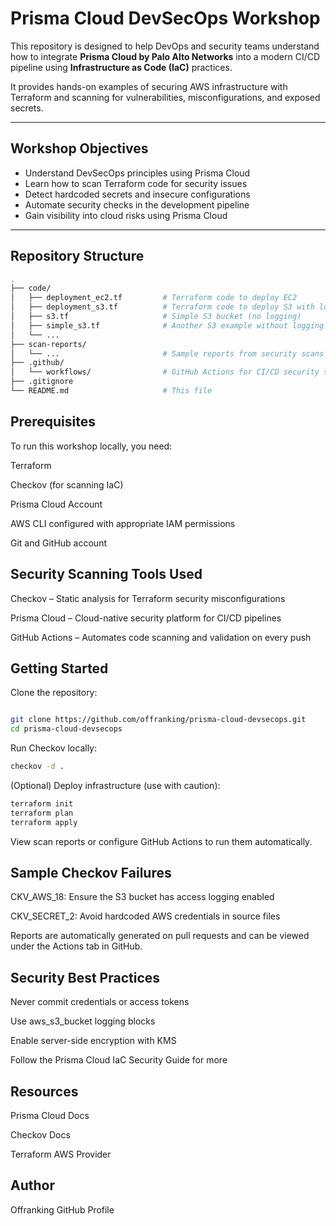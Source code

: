 # Prisma Cloud DevSecOps Workshop

This repository is designed to help DevOps and security teams understand how to integrate **Prisma Cloud by Palo Alto Networks** into a modern CI/CD pipeline using **Infrastructure as Code (IaC)** practices.

It provides hands-on examples of securing AWS infrastructure with Terraform and scanning for vulnerabilities, misconfigurations, and exposed secrets.

---

##  Workshop Objectives

- Understand DevSecOps principles using Prisma Cloud
- Learn how to scan Terraform code for security issues
- Detect hardcoded secrets and insecure configurations
- Automate security checks in the development pipeline
- Gain visibility into cloud risks using Prisma Cloud

---

##  Repository Structure

```bash
.
├── code/
│   ├── deployment_ec2.tf         # Terraform code to deploy EC2
│   ├── deployment_s3.tf          # Terraform code to deploy S3 with logging & encryption
│   ├── s3.tf                     # Simple S3 bucket (no logging)
│   ├── simple_s3.tf              # Another S3 example without logging
│   └── ...
├── scan-reports/
│   └── ...                       # Sample reports from security scans
├── .github/
│   └── workflows/                # GitHub Actions for CI/CD security scanning
├── .gitignore
└── README.md                     # This file
```


## Prerequisites
To run this workshop locally, you need:

Terraform

Checkov (for scanning IaC)

Prisma Cloud Account

AWS CLI configured with appropriate IAM permissions

Git and GitHub account

## Security Scanning Tools Used
Checkov – Static analysis for Terraform security misconfigurations

Prisma Cloud – Cloud-native security platform for CI/CD pipelines

GitHub Actions – Automates code scanning and validation on every push

## Getting Started
Clone the repository:

```bash

git clone https://github.com/offranking/prisma-cloud-devsecops.git
cd prisma-cloud-devsecops
```
Run Checkov locally:

```bash
checkov -d .
```
(Optional) Deploy infrastructure (use with caution):

```bash
terraform init
terraform plan
terraform apply
```
View scan reports or configure GitHub Actions to run them automatically.

## Sample Checkov Failures
CKV_AWS_18: Ensure the S3 bucket has access logging enabled

CKV_SECRET_2: Avoid hardcoded AWS credentials in source files

Reports are automatically generated on pull requests and can be viewed under the Actions tab in GitHub.

## Security Best Practices
Never commit credentials or access tokens

Use aws_s3_bucket logging blocks

Enable server-side encryption with KMS

Follow the Prisma Cloud IaC Security Guide for more

## Resources
Prisma Cloud Docs

Checkov Docs

Terraform AWS Provider

## Author
Offranking
GitHub Profile




